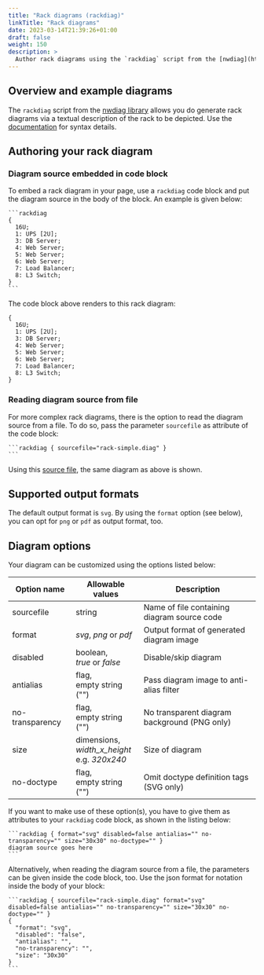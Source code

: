 ```yaml
---
title: "Rack diagrams (rackdiag)"
linkTitle: "Rack diagrams"
date: 2023-03-14T21:39:26+01:00
draft: false
weight: 150
description: >
  Author rack diagrams using the `rackdiag` script from the [nwdiag](http://blockdiag.com/en/nwdiag/) library.
---
```

## Overview and example diagrams

The `rackdiag` script from the [nwdiag library](https://github.com/blockdiag/nwdiag/tree/master/src/packetdiag) allows you do generate rack diagrams via a textual description of the rack to be depicted. Use the [documentation](http://blockdiag.com/en/nwdiag/rackdiag-examples.html) for syntax details.

## Authoring your rack diagram

### Diagram source embedded in code block

To embed a rack diagram in your page, use a `rackdiag` code block and put the diagram source in the body of the block.  An example is given below:

````
```rackdiag
{
  16U;
  1: UPS [2U];
  3: DB Server;
  4: Web Server;
  5: Web Server;
  6: Web Server;
  7: Load Balancer;
  8: L3 Switch;
}
```
````

The code block above renders to this rack diagram:

```rackdiag
{
  16U;
  1: UPS [2U];
  3: DB Server;
  4: Web Server;
  5: Web Server;
  6: Web Server;
  7: Load Balancer;
  8: L3 Switch;
}
```

### Reading diagram source from file

For more complex rack diagrams, there is the option to read the diagram source from a file. To do so, pass the parameter `sourcefile` as attribute of the code block:

````
```rackdiag { sourcefile="rack-simple.diag" }
```
````

Using this [source file](rack-simple.diag), the same diagram as above is shown.

## Supported output formats

The default output format is `svg`. By using the `format` option (see below), you can opt for `png` or `pdf` as output format, too. 

## Diagram options

Your diagram can be customized using the options listed below: 

| Option name     | Allowable values                                  | Description                                  |
|-----------------|---------------------------------------------------|----------------------------------------------|
| sourcefile      | string                                            | Name of file containing diagram source code  |
| format          | _svg_, _png_ or _pdf_                             | Output format of generated diagram image     |
| disabled        | boolean,<br>_true_ or _false_                     | Disable/skip diagram                         |
| antialias       | flag,<br>empty string ("")                        | Pass diagram image to anti-alias filter      |
| no-transparency | flag,<br>empty string ("")                        | No transparent diagram background (PNG only) |
| size            | dimensions,<br>_width_x_height_<br>e.g. _320x240_ | Size of diagram                              |
| no-doctype      | flag,<br>empty string ("")                        | Omit doctype definition tags (SVG only)      |

If you want to make use of these option(s), you have to give them as attributes to your `rackdiag` code block, as shown in the listing below:

````
```rackdiag { format="svg" disabled=false antialias="" no-transparency="" size="30x30" no-doctype="" }
diagram source goes here
```
````

Alternatively, when reading the diagram source from a file, the parameters can be given inside the code block, too. Use the json format for notation inside the body of your block:

````
```rackdiag { sourcefile="rack-simple.diag" format="svg" disabled=false antialias="" no-transparency="" size="30x30" no-doctype="" }
{
  "format": "svg",
  "disabled": "false",
  "antialias": "",
  "no-transparency": "",
  "size": "30x30"
}
```
````